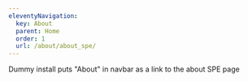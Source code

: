 ```yaml
---
eleventyNavigation:
  key: About
  parent: Home
  order: 1
  url: /about/about_spe/
---
```


Dummy install puts "About" in navbar as a link to the about SPE page